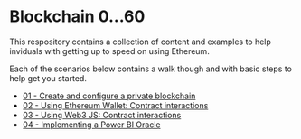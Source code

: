 # Blockchain 0...60
This respository contains a collection of content and examples to help inviduals with getting
up to speed on using Ethereum.

Each of the scenarios below contains a walk though and with basic steps to help get you started.

* [01 - Create and configure a private blockchain](01.LocalBlockchain/)
* [02 - Using Ethereum Wallet: Contract interactions](02.UsingEthereumWallet/)
* [03 - Using Web3 JS: Contract interactions](03.UsingWeb3JS/)
* [04 - Implementing a Power BI Oracle](04.EventHubOracle/)
